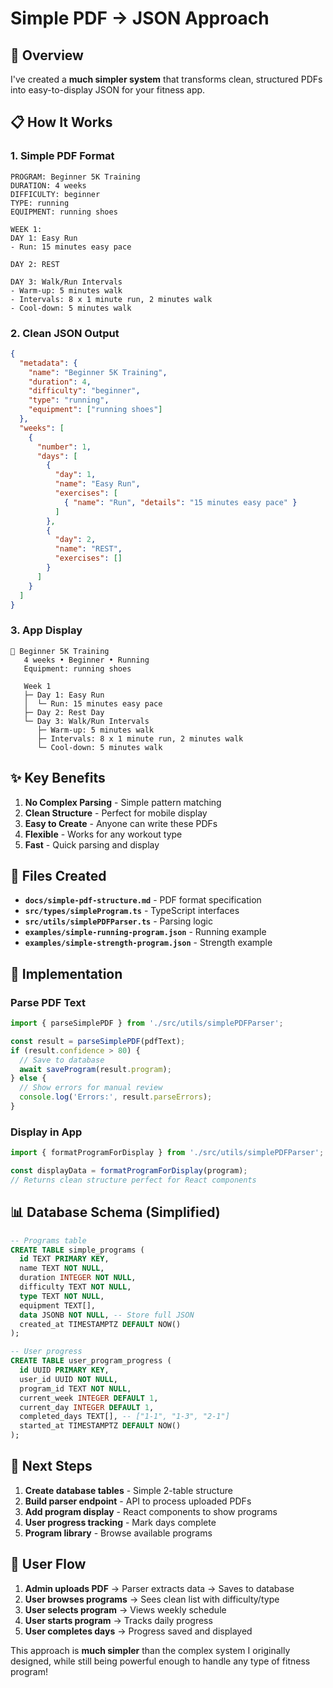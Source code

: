 # Simple PDF → JSON Approach

## 🎯 Overview

I've created a **much simpler system** that transforms clean, structured PDFs into easy-to-display JSON for your fitness app.

## 📋 How It Works

### 1. **Simple PDF Format**
```
PROGRAM: Beginner 5K Training
DURATION: 4 weeks
DIFFICULTY: beginner
TYPE: running
EQUIPMENT: running shoes

WEEK 1:
DAY 1: Easy Run
- Run: 15 minutes easy pace

DAY 2: REST

DAY 3: Walk/Run Intervals
- Warm-up: 5 minutes walk
- Intervals: 8 x 1 minute run, 2 minutes walk
- Cool-down: 5 minutes walk
```

### 2. **Clean JSON Output**
```json
{
  "metadata": {
    "name": "Beginner 5K Training",
    "duration": 4,
    "difficulty": "beginner",
    "type": "running",
    "equipment": ["running shoes"]
  },
  "weeks": [
    {
      "number": 1,
      "days": [
        {
          "day": 1,
          "name": "Easy Run",
          "exercises": [
            { "name": "Run", "details": "15 minutes easy pace" }
          ]
        },
        {
          "day": 2,
          "name": "REST",
          "exercises": []
        }
      ]
    }
  ]
}
```

### 3. **App Display**
```
📱 Beginner 5K Training
   4 weeks • Beginner • Running
   Equipment: running shoes

   Week 1
   ├─ Day 1: Easy Run
   │  └─ Run: 15 minutes easy pace
   ├─ Day 2: Rest Day
   └─ Day 3: Walk/Run Intervals
      ├─ Warm-up: 5 minutes walk
      ├─ Intervals: 8 x 1 minute run, 2 minutes walk
      └─ Cool-down: 5 minutes walk
```

## ✨ Key Benefits

1. **No Complex Parsing** - Simple pattern matching
2. **Clean Structure** - Perfect for mobile display
3. **Easy to Create** - Anyone can write these PDFs
4. **Flexible** - Works for any workout type
5. **Fast** - Quick parsing and display

## 📁 Files Created

- **`docs/simple-pdf-structure.md`** - PDF format specification
- **`src/types/simpleProgram.ts`** - TypeScript interfaces
- **`src/utils/simplePDFParser.ts`** - Parsing logic
- **`examples/simple-running-program.json`** - Running example
- **`examples/simple-strength-program.json`** - Strength example

## 🔧 Implementation

### Parse PDF Text
```typescript
import { parseSimplePDF } from './src/utils/simplePDFParser';

const result = parseSimplePDF(pdfText);
if (result.confidence > 80) {
  // Save to database
  await saveProgram(result.program);
} else {
  // Show errors for manual review
  console.log('Errors:', result.parseErrors);
}
```

### Display in App
```typescript
import { formatProgramForDisplay } from './src/utils/simplePDFParser';

const displayData = formatProgramForDisplay(program);
// Returns clean structure perfect for React components
```

## 📊 Database Schema (Simplified)

```sql
-- Programs table
CREATE TABLE simple_programs (
  id TEXT PRIMARY KEY,
  name TEXT NOT NULL,
  duration INTEGER NOT NULL,
  difficulty TEXT NOT NULL,
  type TEXT NOT NULL,
  equipment TEXT[],
  data JSONB NOT NULL, -- Store full JSON
  created_at TIMESTAMPTZ DEFAULT NOW()
);

-- User progress
CREATE TABLE user_program_progress (
  id UUID PRIMARY KEY,
  user_id UUID NOT NULL,
  program_id TEXT NOT NULL,
  current_week INTEGER DEFAULT 1,
  current_day INTEGER DEFAULT 1,
  completed_days TEXT[], -- ["1-1", "1-3", "2-1"]
  started_at TIMESTAMPTZ DEFAULT NOW()
);
```

## 🚀 Next Steps

1. **Create database tables** - Simple 2-table structure
2. **Build parser endpoint** - API to process uploaded PDFs
3. **Add program display** - React components to show programs
4. **User progress tracking** - Mark days complete
5. **Program library** - Browse available programs

## 📱 User Flow

1. **Admin uploads PDF** → Parser extracts data → Saves to database
2. **User browses programs** → Sees clean list with difficulty/type
3. **User selects program** → Views weekly schedule
4. **User starts program** → Tracks daily progress
5. **User completes days** → Progress saved and displayed

This approach is **much simpler** than the complex system I originally designed, while still being powerful enough to handle any type of fitness program!